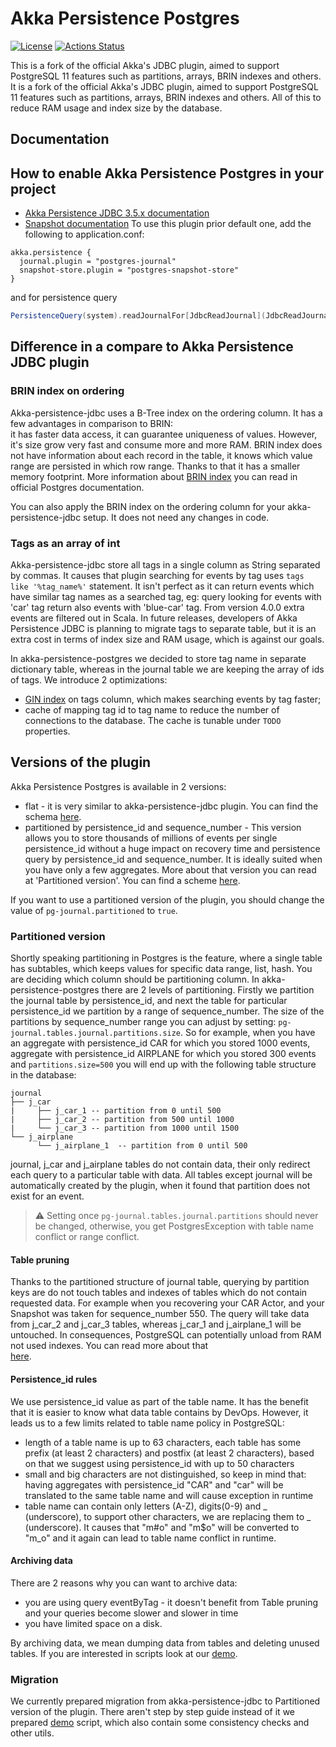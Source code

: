 # Akka Persistence Postgres

[![License](https://img.shields.io/:license-Apache%202-red.svg)](https://www.apache.org/licenses/LICENSE-2.0.txt)
[![Actions Status](https://github.com/SwissBorg/akka-persistence-postgres/workflows/Scala%20CI/badge.svg)](https://github.com/SwissBorg/akka-persistence-postgres/actions)

This is a fork of the official Akka's JDBC plugin, aimed to support PostgreSQL 11 features such as partitions, arrays, BRIN indexes and others. 
It is a fork of the official Akka's JDBC plugin, aimed to support PostgreSQL 11 features such as partitions, arrays, BRIN indexes and others.
All of this to reduce RAM usage and index size by the database.  

## Documentation
## How to enable Akka Persistence Postgres in your project

* [Akka Persistence JDBC 3.5.x documentation](https://doc.akka.io/docs/akka-persistence-jdbc/3.5/)
* [Snapshot documentation](https://doc.akka.io/docs/akka-persistence-jdbc/snapshot/)
To use this plugin prior default one, add the following to application.conf:
```hocon
akka.persistence {
  journal.plugin = "postgres-journal"
  snapshot-store.plugin = "postgres-snapshot-store"
}
```
and for persistence query
```scala
PersistenceQuery(system).readJournalFor[JdbcReadJournal](JdbcReadJournal.Identifier)
```

## Difference in a compare to Akka Persistence JDBC plugin

### BRIN index on ordering
Akka-persistence-jdbc uses a B-Tree index on the ordering column. It has a few advantages in comparison to BRIN:  
it has faster data access, it can guarantee uniqueness of values. However, it's size grow very fast and consume more and more RAM.
BRIN index does not have information about each record in the table, it knows which value range are persisted in which row range.
Thanks to that it has a smaller memory footprint. 
More information about [BRIN index](https://www.postgresql.org/docs/11/brin-intro.html) you can read in official Postgres documentation.   

You can also apply the BRIN index on the ordering column for your akka-persistence-jdbc setup. It does not need any changes in code.

### Tags as an array of int
Akka-persistence-jdbc store all tags in a single column as String separated by commas. It causes that plugin searching for events by tag uses `tags like '%tag_name%'` statement. 
It isn't perfect as it can return events which have similar tag names as a searched tag, eg: 
query looking for events with 'car' tag return also events with 'blue-car' tag. From version 4.0.0 extra events are filtered out in Scala. 
In future releases, developers of Akka Persistence JDBC is planning to migrate tags to separate table, 
but it is an extra cost in terms of index size and RAM usage, which is against our goals.

In akka-persistence-postgres we decided to store tag name in separate dictionary table, 
whereas in the journal table we are keeping the array of ids of tags. We introduce 2 optimizations:
* [GIN index](https://www.postgresql.org/docs/11/gin.html) on tags column, which makes searching events by tag faster;
* cache of mapping tag id to tag name to reduce the number of connections to the database.
The cache is tunable under `TODO` properties.

## Versions of the plugin

Akka Persistence Postgres is available in 2 versions:
* flat - it is very similar to akka-persistence-jdbc plugin. You can find the schema [here](core/src/test/resources/schema/postgres/plain-schema.sql).
* partitioned by persistence_id and sequence_number - This version allows you to store thousands of millions of events 
per single persistence_id without a huge impact on recovery time and persistence query by persistence_id and sequence_number.
It is ideally suited when you have only a few aggregates. More about that version you can read at 'Partitioned version'.
You can find a scheme [here](core/src/test/resources/schema/postgres/partitioned-schema.sql).   

If you want to use a partitioned version of the plugin, you should change the value of `pg-journal.partitioned` to `true`.

### Partitioned version
Shortly speaking partitioning in Postgres is the feature, where a single table has subtables, which keeps values for specific data range, list, hash.
You are deciding which column should be partitioning column. In akka-persistence-postgres there are 2 levels of partitioning. 
Firstly we partition the journal table by persistence_id, and next the table for particular persistence_id we partition by a range of sequence_number. 
The size of the partitions by sequence_number range you can adjust by setting: `pg-journal.tables.journal.partitions.size`. 
So for example, when you have an aggregate with persistence_id CAR for which you stored 1000 events, 
aggregate with persistence_id AIRPLANE for which you stored 300 events and `partitions.size=500` 
you will end up with the following table structure in the database:
```
journal
├── j_car 
|     ├── j_car_1 -- partition from 0 until 500
|     ├── j_car_2 -- partition from 500 until 1000
|     └── j_car_3 -- partition from 1000 until 1500
└── j_airplane
      └── j_airplane_1  -- partition from 0 until 500
```
journal, j_car and j_airplane tables do not contain data, their only redirect each query to a particular table with data. 
All tables except journal will be automatically created by the plugin, when it found that partition does not exist for an event.

> :warning: Setting once  `pg-journal.tables.journal.partitions` should never be changed, otherwise, you get PostgresException with table name conflict or range conflict.
#### Table pruning
Thanks to the partitioned structure of journal table, querying by partition keys are do not touch tables and indexes of tables 
which do not contain requested data. For example when you recovering your CAR Actor, and your Snapshot was taken for sequence_number 550. 
The query will take data from j_car_2 and j_car_3 tables, whereas j_car_1 and j_airplane_1 will be untouched. 
In consequences, PostgreSQL can potentially unload from RAM not used indexes. You can read more about that  
[here](https://www.2ndquadrant.com/en/blog/partition-elimination-postgresql-11/).

#### Persistence_id rules
We use persistence_id value as part of the table name. It has the benefit that it is easier to know what data table 
contains by DevOps. However, it leads us to a few limits related to table name policy in PostgreSQL:
* length of a table name is up to 63 characters, each table has some prefix (at least 2 characters) and postfix (at least 2 characters), 
based on that we suggest using persistence_id with up to 50 characters
* small and big characters are not distinguished, so keep in mind that: 
having aggregates with persistence_id "CAR" and "car" will be translated to the same table name and will cause exception in runtime 
* table name can contain only letters (A-Z), digits(0-9) and _ (underscore), 
to support other characters, we are replacing them to _ (underscore). 
It causes that "m#o" and "m$o" will be converted to "m_o" and it again can lead to table name conflict in runtime.

#### Archiving data
There are 2 reasons why you can want to archive data:
* you are using query eventByTag - it doesn't benefit from Table pruning and your queries become slower and slower in time 
* you have limited space on a disk.

By archiving data, we mean dumping data from tables and deleting unused tables. If you are interested in scripts look at 
our [demo](scripts/partitioned/archivisation/demo.sh).  

### Migration
We currently prepared migration from akka-persistence-jdbc to Partitioned version of the plugin. 
There aren't step by step guide instead of it we prepared [demo](scripts/partitioned/migration/demo.sh) script, 
which also contain some consistency checks and other utils.
